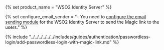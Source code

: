 {% set product_name = "WSO2 Identity Server" %}

{% set configure_email_sender = "- You need to [configure the email sending module](../../../deploy/configure-email-sending.md) for the WSO2 Identity Server to send the Magic link to the users." %}

{% include "../../../../../../includes/guides/authentication/passwordless-login/add-passwordless-login-with-magic-link.md" %}